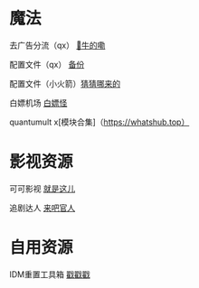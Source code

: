 # 魔法
  去广告分流（qx） [🤪牛的嘞](https://raw.githubusercontent.com/ydyadxsg/xchzzi/main/Quantumultx/QUGDGK.txt)

  配置文件（qx） [备份](https://raw.githubusercontent.com/ydyadxsg/xchzzi/main/Quantumultx/quantumult_20240221135511.conf)

  配置文件（小火箭）[猜猜哪来的](https://raw.githubusercontent.com/ydyadxsg/xchzzi/main/Quantumultx/shadowrocket.conf)

  白嫖机场 [白嫖怪](https://t.me/jc_stores)

  quantumult x[模块合集]（https://whatshub.top）

# 影视资源
  可可影视 [就是这儿](https://kekys.com)

  追剧达人 [来吧官人](https://zjos.cc)

# 自用资源
IDM重置工具箱 [戳戳戳](https://github.com/ydyadxsg/xchzzi/releases/tag/IDM)

